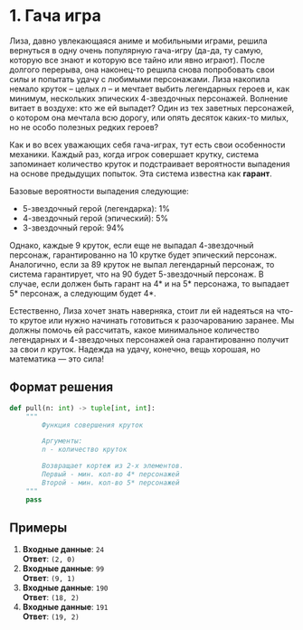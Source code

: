 # 1. Гача игра
Лиза, давно увлекающаяся аниме и мобильными играми, решила вернуться в одну очень популярную гача-игру (да-да, ту самую, которую все знают и которую все тайно или явно играют). После долгого перерыва, она наконец-то решила снова попробовать свои силы и попытать удачу с любимыми персонажами. Лиза накопила немало круток – целых $n$ – и мечтает выбить легендарных героев и, как минимум, нескольких эпических 4-звездочных персонажей. Волнение витает в воздухе: кто же ей выпадет? Один из тех заветных персонажей, о котором она мечтала всю дорогу, или опять десяток каких-то милых, но не особо полезных редких героев?

Как и во всех уважающих себя гача-играх, тут есть свои особенности механики. Каждый раз, когда игрок совершает крутку, система запоминает количество круток и подстраивает вероятности выпадения на основе предыдущих попыток. Эта система известна как **гарант**.

Базовые вероятности выпадения следующие:
- 5-звездочный герой (легендарка): 1%
- 4-звездочный герой (эпический): 5%
- 3-звездочный герой: 94%

Однако, каждые 9 круток, если еще не выпадал 4-звездочный персонаж, гарантированно на 10 крутке будет эпический персонаж. Аналогично, если за 89 круток не выпал легендарный персонаж, то система гарантирует, что на 90 будет 5-звездочный персонаж. В случае, если должен быть гарант на 4\* и на 5\* персонажа, то выпадает 5\* персонаж, а следующим будет 4\*.

Естественно, Лиза хочет знать наверняка, стоит ли ей надеяться на что-то крутое или нужно начинать готовиться к разочарованию заранее. Мы должны помочь ей рассчитать, какое минимальное количество легендарных и 4-звездочных персонажей она гарантированно получит за свои $n$ круток. Надежда на удачу, конечно, вещь хорошая, но математика — это сила!

## Формат решения
```python
def pull(n: int) -> tuple[int, int]:
	"""
		Функция совершения круток

		Аргументы:
		n - количество круток

		Возвращает кортеж из 2-х элементов.
		Первый - мин. кол-во 4* персонажей
		Второй - мин. кол-во 5* персонажей
	"""
	pass
```

## Примеры
1. **Входные данные**: `24`  
   **Ответ**: `(2, 0)`
2. **Входные данные**: `99`  
   **Ответ**: `(9, 1)`
3. **Входные данные**: `190`  
   **Ответ**: `(18, 2)`
4. **Входные данные**: `191`  
   **Ответ**: `(19, 2)`
